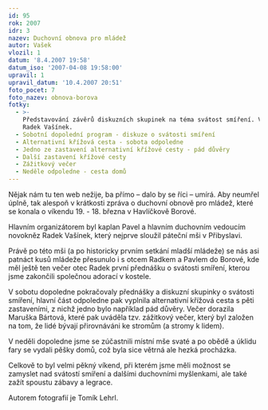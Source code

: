 ```yaml
---
id: 95
rok: 2007
idr: 3
nazev: Duchovní obnova pro mládež
autor: Vašek
vlozil: 1
datum: '8.4.2007 19:58'
datum_iso: '2007-04-08 19:58:00'
upravil: 1
upravil_datum: '10.4.2007 20:51'
foto_pocet: 7
foto_nazev: obnova-borova
fotky:
  - >-
    Představování závěrů diskuzních skupinek na téma svátost smíření. Vlevo otec
    Radek Vašínek.
  - Sobotní dopolední program - diskuze o svátosti smíření
  - Alternativní křížová cesta - sobota odpoledne
  - Jedno ze zastavení alternativní křížové cesty - pád důvěry
  - Další zastavení křížové cesty
  - Zážitkový večer
  - Neděle odpoledne - cesta domů
---
```

Nějak nám tu ten web nežije, ba přímo – dalo by se říci – umírá. Aby neumřel úplně, tak alespoň v krátkosti zpráva o duchovní obnově pro mládež, které se konala o víkendu 19. - 18. března v Havlíčkově Borové.<p>
Hlavním organizátorem byl kaplan Pavel a hlavním duchovním vedoucím novokněz Radek Vašínek, který nejprve sloužil páteční mši v Přibyslavi.<p>
Právě po této mši (a po historicky prvním setkání mladší mládeže) se nás asi patnáct kusů mládeže přesunulo i s otcem Radkem a Pavlem do Borové, kde měl ještě ten večer otec Radek první přednášku o svátosti smíření, kterou jsme zakončili společnou adorací v kostele.<p>
V sobotu dopoledne pokračovaly přednášky a diskuzní skupinky o svátosti smíření, hlavní část odpoledne pak vyplnila alternativní křížová cesta s pěti zastaveními, z nichž jedno bylo například pád důvěry. Večer dorazila Maruška Bártová, které pak uváděla tzv. zážitkový večer, který byl založen na tom, že lidé bývají přirovnáváni ke stromům (a stromy k lidem).<p>
V neděli dopoledne jsme se zúčastnili místní mše svaté a po obědě a úklidu fary se vydali pěšky domů, což byla sice větrná ale hezká procházka.<p>
Celkově to byl velmi pěkný víkend, při kterém jsme měli možnost se zamyslet nad svátostí smíření a dalšími duchovními myšlenkami, ale také zažít spoustu zábavy a legrace.<p>
<p>
Autorem fotografií je Tomík Lehrl.
